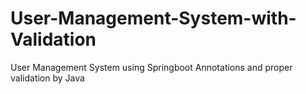 # User-Management-System-with-Validation
User Management System using Springboot Annotations and proper validation by Java
